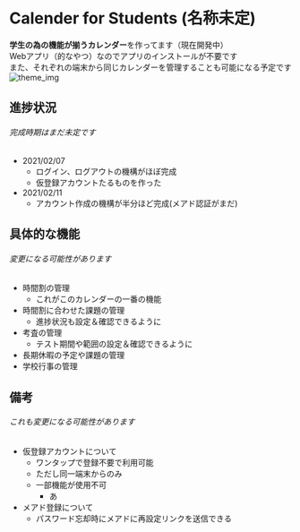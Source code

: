# Calender for Students (名称未定)
**学生の為の機能が揃うカレンダー**を作ってます（現在開発中）<br />
Webアプリ（的なやつ）なのでアプリのインストールが不要です<br />
また、それぞれの端末から同じカレンダーを管理することも可能になる予定です
![theme_img](https://pbs.twimg.com/media/EsqoFtpWMAQUwEk?format=jpg&name=large)

## 進捗状況
###### 完成時期はまだ未定です
* 2021/02/07
  * ログイン、ログアウトの機構がほぼ完成
  * 仮登録アカウントたるものを作った
* 2021/02/11
  * アカウント作成の機構が半分ほど完成(メアド認証がまだ)

## 具体的な機能
###### 変更になる可能性があります
* 時間割の管理
  * これがこのカレンダーの一番の機能
* 時間割に合わせた課題の管理
  * 進捗状況も設定＆確認できるように
* 考査の管理
  * テスト期間や範囲の設定＆確認できるように
* 長期休暇の予定や課題の管理
* 学校行事の管理

## 備考
###### これも変更になる可能性があります
* 仮登録アカウントについて
  * ワンタップで登録不要で利用可能
  * ただし同一端末からのみ
  * 一部機能が使用不可
    * あ
* メアド登録について
  * パスワード忘却時にメアドに再設定リンクを送信できる
